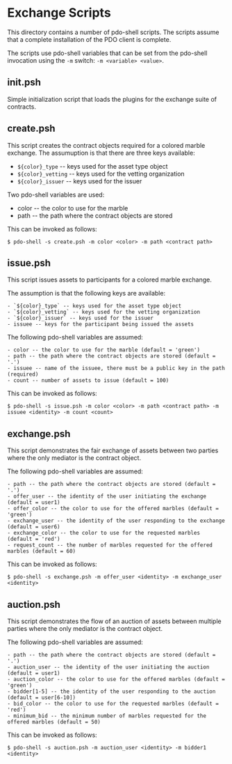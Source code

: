 <!---
Licensed under Creative Commons Attribution 4.0 International License
https://creativecommons.org/licenses/by/4.0/
--->
# Exchange Scripts

This directory contains a number of pdo-shell scripts. The scripts
assume that a complete installation of the PDO client is complete.

The scripts use pdo-shell variables that can be set from the pdo-shell
invocation using the `-m` switch: `-m <variable> <value>`.

## init.psh

Simple initialization script that loads the plugins for the exchange
suite of contracts.

## create.psh

This script creates the contract objects required for a colored marble
exchange. The assumuption is that there are three keys available:

  - `${color}_type` -- keys used for the asset type object
  - `${color}_vetting` -- keys used for the vetting organization
  - `${color}_issuer` -- keys used for the issuer

Two pdo-shell variables are used:

  -  color -- the color to use for the marble
  -  path -- the path where the contract objects are stored

This can be invoked as follows:

`$ pdo-shell -s create.psh -m color <color> -m path <contract path>`

## issue.psh

This script issues assets to participants for a colored marble exchange.

The assumption is that the following keys are available:

    - `${color}_type` -- keys used for the asset type object
    - `${color}_vetting` -- keys used for the vetting organization
    - `${color}_issuer` -- keys used for the issuer
    - issuee -- keys for the participant being issued the assets

The following pdo-shell variables are assumed:

    - color -- the color to use for the marble (default = 'green')
    - path -- the path where the contract objects are stored (default = '.')
    - issuee -- name of the issuee, there must be a public key in the path (required)
    - count -- number of assets to issue (default = 100)

This can be invoked as follows:

`$ pdo-shell -s issue.psh -m color <color> -m path <contract path> -m issuee <identity> -m count <count>`

## exchange.psh

This script demonstrates the fair exchange of assets between two parties
where the only mediator is the contract object.

The following pdo-shell variables are assumed:

    - path -- the path where the contract objects are stored (default = '.')
    - offer_user -- the identity of the user initiating the exchange (default = user1)
    - offer_color -- the color to use for the offered marbles (default = 'green')
    - exchange_user -- the identity of the user responding to the exchange (default = user6)
    - exchange_color -- the color to use for the requested marbles (default = 'red')
    - request_count -- the number of marbles requested for the offered marbles (default = 60)

This can be invoked as follows:

`$ pdo-shell -s exchange.psh -m offer_user <identity> -m exchange_user <identity>`

## auction.psh

This script demonstrates the flow of an auction of assets between
multiple parties where the only mediator is the contract object.

The following pdo-shell variables are assumed:

    - path -- the path where the contract objects are stored (default = '.')
    - auction_user -- the identity of the user initiating the auction (default = user1)
    - auction_color -- the color to use for the offered marbles (default = 'green')
    - bidder[1-5] -- the identity of the user responding to the auction (default = user[6-10])
    - bid_color -- the color to use for the requested marbles (default = 'red')
    - minimum_bid -- the minimum number of marbles requested for the offered marbles (default = 50)

This can be invoked as follows:

`$ pdo-shell -s auction.psh -m auction_user <identity> -m bidder1 <identity>`
